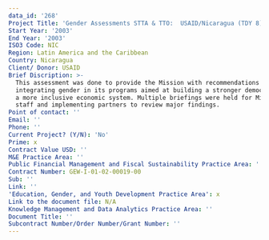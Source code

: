 ```yaml
---
data_id: '268'
Project Title: 'Gender Assessments STTA & TTO:  USAID/Nicaragua (TDY 8)'
Start Year: '2003'
End Year: '2003'
ISO3 Code: NIC
Region: Latin America and the Caribbean
Country: Nicaragua
Client/ Donor: USAID
Brief Discription: >-
  This assessment was done to provide the Mission with recommendations for
  integrating gender in its programs aimed at building a stronger democracy with
  a more inclusive economic system. Multiple briefings were held for Mission
  staff and implementing partners to review major findings.
Point of contact: ''
Email: ''
Phone: ''
Current Project? (Y/N): 'No'
Prime: x
Contract Value USD: ''
M&E Practice Area: ''
Public Financial Management and Fiscal Sustainability Practice Area: ''
Contract Number: GEW-I-01-02-00019-00
Sub: ''
Link: ''
'Education, Gender, and Youth Development Practice Area': x
Link to the document file: N/A
Knowledge Management and Data Analytics Practice Area: ''
Document Title: ''
Subcontract Number/Order Number/Grant Number: ''
---
```

